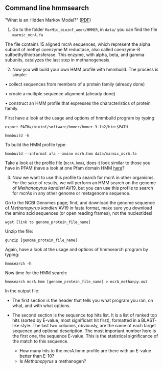 ## Command line hmmsearch

"What is an Hidden Markov Model?" ([PDF](https://github.com/ChiaraVanni/MarMic_bioinf_week/blob/master/HMMER/hmm_primer.pdf))

1. Go to the folder `MarMic_bioinf_week/HMMER`, in `data/` you can find the file `marmic_mcrA.fa`

The file contains 15 aligned mcrA sequences, which represent the alpha subunit of methyl coenzyme M reductase, also called coenzyme-B sulfoethylthiotransferase. This enzyme, with alpha, beta, and gamma subunits, catalyzes the last step in methanogenesis.

2. Now you will build your own HMM profile with hmmbuild. The process is simple:

  • collect sequences from members of a protein family (already done)

  • create a multiple sequence alignment (already done)

  • construct an HMM profile that expresses the characteristics of protein family.

First have a look at the usage and options of hmmbuild program by typing:

`export PATH=/bioinf/software/hmmer/hmmer-3.1b2/bin:$PATH`

`hmmbuild -h`

To build the HMM profile type:

`hmmbuild --informat afa --amino mcrA.hmm data/marmic_mcrA.fa`

Take a look at the profile file (`mcrA.hmm`), does it look similar to those you have in PFAM (have a look at one Pfam domain HMM [here](http://pfam.xfam.org/family/ABC_tran)?

3. Now we want to use this profile to search for mcrA in other organisms. For the sake of results, we will perform an HMM search on the genome of *Methanopyrus kandleri* AV19, but you can use this profile to search for mcrAs in any other genome or metagenome sequence.

Go to the NCBI Genomes page; find, and download the genome sequence of *Methanopyrus kandleri* AV19 in fasta format, make sure you download the amino acid sequences (or open reading frames), not the nucleotides!

`wget [link to genome_protein_file_name]`

<!---
`wget "ftp://ftp.ncbi.nlm.nih.gov/genomes/all/GCA/000/007/185/GCA_000007185.1_ASM718v1/GCA_000007185.1_ASM718v1_protein.faa.gz"`
--->

Unzip the file:

`gunzip [genome_protein_file_name]`

Again, have a look at the usage and options of hmmsearch program by typing:

`hmmsearch -h`

Now time for the HMM search:

`hmmsearch mcrA.hmm [genome_protein_file_name] > mcrA_methanpy.out`

In the output file:

- The first section is the header that tells you what program you ran, on what, and with what options.

- The second section is the sequence top hits list. It is a list of ranked top hits (sorted by E-value, most significant hit first), formatted in a BLAST-like style. The last two columns, obviously, are the name of each target sequence and optional description. The most important number here is the first one, the sequence E-value. This is the statistical significance of the match to this sequence.

  - How many hits to the mcrA.hmm profile are there with an E-value better than E-10?
  - Is *Methanopyrus* a methanogen?

